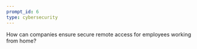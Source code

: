 ```yaml
---
prompt_id: 6
type: cybersecurity
---
```


How can companies ensure secure remote access for employees working from home?
